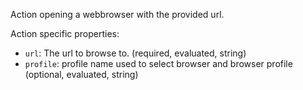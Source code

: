 ﻿Action opening a webbrowser with the provided url.

Action specific properties:

- `url`: The url to browse to. (required, evaluated, string)
- `profile`: profile name used to select browser and browser profile (optional, evaluated, string)
